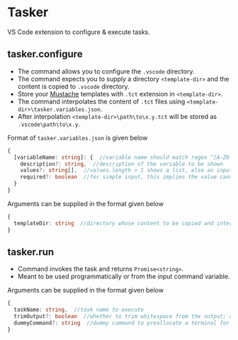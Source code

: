 # Tasker
VS Code extension to configure & execute tasks. 


## tasker.configure
* The command allows you to configure the `.vscode` directory. 
* The command expects you to supply a directory `<template-dir>` and the content is copied to `.vscode` directory.
* Store your [Mustache](https://github.com/janl/mustache.js) templates with `.tct` extension in `<template-dir>`. 
* The command interpolates the content of `.tct` files using `<template-dir>\tasker.variables.json`.
* After interpolation `<template-dir>\path\to\x.y.tct` will be stored as `.vscode\path\to\x.y`.

Format of `tasker.variables.json` is given below
```typescript
{
  [variableName: string]: {  //variable name should match regex ^[A-Z0-9_]+$
    description?: string,  //description of the variable to be shown
    values?: string[],  //values.length > 1 shows a list, else an input box with values[0] filled in
    required?: boolean  //for simple input, this implies the value cannot be empty; default to true
  }
}
```

Arguments can be supplied in the format given below
```typescript
{
  templateDir: string  //directory whose content to be copied and interpolated to .vscode
}
```


## tasker.run
* Command invokes the task and returns `Promise<string>`.
* Meant to be used programmatically or from the input command variable.

Arguments can be supplied in the format given below
```typescript
{
  taskName: string,  //task name to execute
  trimOutput?: boolean  //whether to trim whitespace from the output; default to true
  dummyCommand?: string  //dummy command to preallocate a terminal for the task; default to 'printf ""'
}
```
